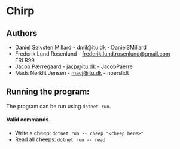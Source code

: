 # Chirp
## Authors
- Daniel Sølvsten Millard - dmil@itu.dk - DanielSMillard
- Frederik Lund Rosenlund - frederik.lund.rosenlund@gmail.com - FRLR99
- Jacob Pærregaard - jacp@itu.dk - JacobPaerre  
- Mads Nørklit Jensen - macj@itu.dk - noerslidt

## Running the program:
The program can be run using `dotnet run`.
#### Valid commands
- Write a cheep: `dotnet run -- cheep "<cheep here>"`
- Read all cheeps: `dotnet run -- read`
